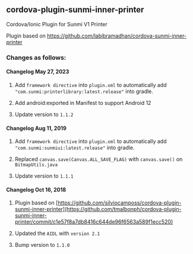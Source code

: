 ## cordova-plugin-sunmi-inner-printer

Cordova/Ionic Plugin for Sunmi V1 Printer

Plugin based on https://github.com/labibramadhan/cordova-sunmi-inner-printer

### Changes as follows:

#### Changelog May 27, 2023

1. Add `framework directive` into `plugin.xml` to automatically add `"com.sunmi:printerlibrary:latest.release"` into gradle.

2. Add android:exported in Manifest to support Android 12

3. Update version to `1.1.2`

#### Changelog Aug 11, 2019

1. Add `framework directive` into `plugin.xml` to automatically add `"com.sunmi:sunmiui:latest.release"` into gradle.

2. Replaced `canvas.save(Canvas.ALL_SAVE_FLAG)` with `canvas.save()` on `BitmapUtils.java`

3. Update version to `1.1.1`

#### Changelog Oct 16, 2018

1. Plugin based on [https://github.com/silviocamposs/cordova-plugin-sunmi-inner-printer](https://github.com/tmalbonph/cordova-plugin-sunmi-inner-printer/commit/c1e57f8a7db8416c644de96f6563a589f1ecc520)

2. Updated the `AIDL` with `version 2.1`

3. Bump version to `1.1.0`
